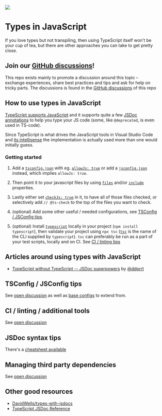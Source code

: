 ![](https://repository-images.githubusercontent.com/319930104/97292a80-409e-11eb-80f1-577cf14431cb)

# Types in JavaScript

If you love types but not transpiling, then using TypeScript itself won't be your cup of tea, but there are other approaches you can take to get pretty close.

## Join our [GitHub discussions](https://github.com/voxpelli/types-in-js/discussions)!

This repo exists mainly to promote a discussion around this topic – exchange experiences, share best practices and tips and ask for help on tricky parts. The discussions is found in the [GitHub discussions](https://github.com/voxpelli/types-in-js/discussions) of this repo

## How to use types in JavaScript

[TypeScript supports JavaScript](https://www.typescriptlang.org/docs/handbook/intro-to-js-ts.html) and it supports quite a few [JSDoc annotations](https://www.typescriptlang.org/docs/handbook/jsdoc-supported-types.html) to help you type your JS code (some, like `@deprecated`, is even used in TS-code).

Since TypeScript is what drives the JavaScript tools in Visual Studio Code and [its intellisense](https://code.visualstudio.com/docs/nodejs/working-with-javascript#_intellisense) the implementation is actually used more than one would initially guess.

### Getting started

1. Add a [`tsconfig.json`](https://www.typescriptlang.org/docs/handbook/tsconfig-json.html) with eg. [`allowJs: true`](https://www.typescriptlang.org/tsconfig#allowJs) or add a [`jsconfig.json`](https://code.visualstudio.com/docs/languages/jsconfig) instead, which implies `allowJs: true`.

2. Then point it to your javascript files by using [`files`](https://www.typescriptlang.org/tsconfig#files) and/or [`include`](https://www.typescriptlang.org/tsconfig#include) properties.

3. Lastly either set [`checkJs: true`](https://www.typescriptlang.org/tsconfig#checkJs) in it, to have all of those files checked, or selectively add `// @ts-check` to the top of the files you want to check.

4. (optional) Add some other useful / needed configurations, see [TSConfig / JSConfig tips](#tsconfig--jsconfig-tips).

4. (optional) Install [`typescript`](https://www.npmjs.com/package/typescript) locally in your project (`npm install typescript`), then validate your project using `npx tsc` ([`tsc`](https://www.typescriptlang.org/docs/handbook/compiler-options.html) is the name of the CLI supplied by `typescript`). `tsc` can preferably be run as a part of your test scripts, locally and on CI. See [CI / linting tips](#ci--linting--additional-tools)

## Articles around using types with JavaScript

* [TypeScript without TypeScript -- JSDoc superpowers](https://fettblog.eu/typescript-jsdoc-superpowers/) by [@ddprrt](https://github.com/ddprrt)

## TSConfig / JSConfig tips

See [open discussion](https://github.com/voxpelli/types-in-js/discussions/2) as well as [base configs](https://www.typescriptlang.org/docs/handbook/tsconfig-json.html#tsconfig-bases) to extend from.

## CI / linting / additional tools

See [open discussion](https://github.com/voxpelli/types-in-js/discussions/3)

## JSDoc syntax tips

There's a [cheatsheet available](https://devhints.io/jsdoc)

## Managing third party dependencies

See [open discussion](https://github.com/voxpelli/types-in-js/discussions/7)

## Other good resources

* [DavidWells/types-with-jsdocs](https://github.com/DavidWells/types-with-jsdocs)
* [TypeScript JSDoc Reference](https://www.typescriptlang.org/docs/handbook/jsdoc-supported-types.html)
